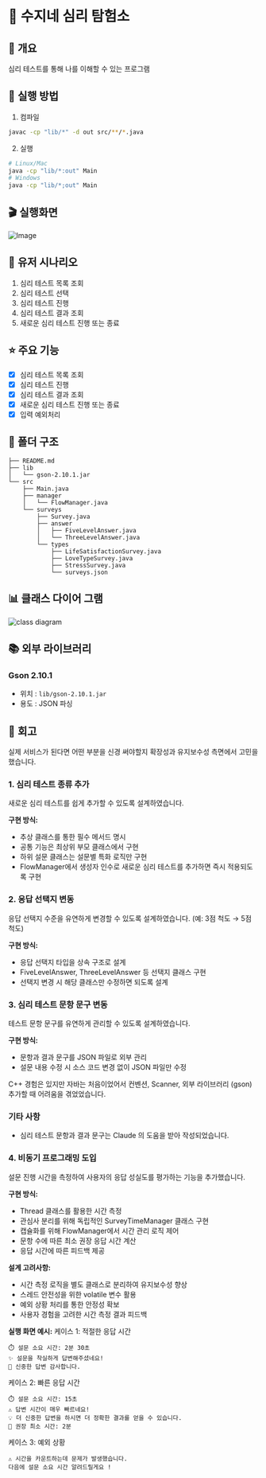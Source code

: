 # 🧭 수지네 심리 탐험소
## 📝 개요
심리 테스트를 통해 나를 이해할 수 있는 프로그램

## 🚀 실행 방법
1. 컴파일
```bash
javac -cp "lib/*" -d out src/**/*.java
```
2. 실행
```bash
# Linux/Mac
java -cp "lib/*:out" Main
# Windows
java -cp "lib/*;out" Main
```
## 🎬 실행화면
![Image](https://github.com/user-attachments/assets/3c09ef72-4751-4c82-a9a2-8900404de295)

## 👥 유저 시나리오

1. 심리 테스트 목록 조회
2. 심리 테스트 선택
3. 심리 테스트 진행
4. 심리 테스트 결과 조회
5. 새로운 심리 테스트 진행 또는 종료

## ⭐ 주요 기능
- [x] 심리 테스트 목록 조회
- [x] 심리 테스트 진행
- [x] 심리 테스트 결과 조회
- [x] 새로운 심리 테스트 진행 또는 종료
- [x] 입력 예외처리

## 📁 폴더 구조
```
├── README.md
├── lib
│   └── gson-2.10.1.jar
└── src
    ├── Main.java
    ├── manager
    │   └── FlowManager.java
    └── surveys
        ├── Survey.java
        ├── answer
        │   ├── FiveLevelAnswer.java
        │   └── ThreeLevelAnswer.java
        └── types
            ├── LifeSatisfactionSurvey.java
            ├── LoveTypeSurvey.java
            ├── StressSurvey.java
            └── surveys.json
```
## 📊 클래스 다이어 그램
![class diagram](https://github.com/user-attachments/assets/b9830383-0573-43c9-a0e3-0c013f8b95c3)

## 📚 외부 라이브러리
### Gson 2.10.1
- 위치 : `lib/gson-2.10.1.jar`
- 용도 : JSON 파싱

## 💭 회고

실제 서비스가 된다면 어떤 부분을 신경 써야할지 확장성과 유지보수성 측면에서 고민을 했습니다. 

### 1. 심리 테스트 종류 추가

새로운 심리 테스트를 쉽게 추가할 수 있도록 설계하였습니다.

**구현 방식:**
- 추상 클래스를 통한 필수 메서드 명시
- 공통 기능은 최상위 부모 클래스에서 구현
- 하위 설문 클래스는 설문별 특화 로직만 구현
- FlowManager에서 생성자 인수로 새로운 심리 테스트를 추가하면 즉시 적용되도록 구현

### 2. 응답 선택지 변동

응답 선택지 수준을 유연하게 변경할 수 있도록 설계하였습니다.
(예: 3점 척도 → 5점 척도)

**구현 방식:**
- 응답 선택지 타입을 상속 구조로 설계
- FiveLevelAnswer, ThreeLevelAnswer 등 선택지 클래스 구현
- 선택지 변경 시 해당 클래스만 수정하면 되도록 설계

### 3. 심리 테스트 문항 문구 변동

테스트 문항 문구를 유연하게 관리할 수 있도록 설계하였습니다.

**구현 방식:**
- 문항과 결과 문구를 JSON 파일로 외부 관리
- 설문 내용 수정 시 소스 코드 변경 없이 JSON 파일만 수정

C++ 경험은 있지만 자바는 처음이었어서 컨벤션, Scanner, 외부 라이브러리 (gson) 추가할 때 어려움을 겪었었습니다.

### 기타 사항

- 심리 테스트 문항과 결과 문구는 Claude 의 도움을 받아 작성되었습니다.

### 4. 비동기 프로그래밍 도입

설문 진행 시간을 측정하여 사용자의 응답 성실도를 평가하는 기능을 추가했습니다.

**구현 방식:**
- Thread 클래스를 활용한 시간 측정
- 관심사 분리를 위해 독립적인 SurveyTimeManager 클래스 구현
- 캡슐화를 위해 FlowManager에서 시간 관리 로직 제어
- 문항 수에 따른 최소 권장 응답 시간 계산
- 응답 시간에 따른 피드백 제공

**설계 고려사항:**
- 시간 측정 로직을 별도 클래스로 분리하여 유지보수성 향상
- 스레드 안전성을 위한 volatile 변수 활용
- 예외 상황 처리를 통한 안정성 확보
- 사용자 경험을 고려한 시간 측정 결과 피드백 

**실행 화면 예시:**
케이스 1: 적절한 응답 시간
```
⏱️ 설문 소요 시간: 2분 30초
✨ 설문을 착실하게 답변해주셨네요!
💝 신중한 답변 감사합니다.
```
케이스 2: 빠른 응답 시간
```
⏱️ 설문 소요 시간: 15초
⚠️ 답변 시간이 매우 빠르네요!
💡 더 신중한 답변을 하시면 더 정확한 결과를 얻을 수 있습니다.
💭 권장 최소 시간: 2분
```
케이스 3: 예외 상황
```
⚠️ 시간을 카운트하는데 문제가 발생했습니다.
다음에 설문 소요 시간 알려드릴게요 !
```
